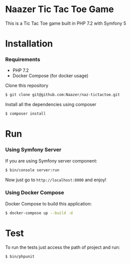 Naazer Tic Tac Toe Game
==========================

This is a Tic Tac Toe game built in PHP 7.2 with Symfony 5

# Installation 

### Requirements

- PHP 7.2
- Docker Compose (for docker usage)

Clone this repository

```bash
$ git clone git@github.com:Naazer/naz-tictactoe.git
```

Install all the dependencies using composer

```bash
$ composer install
```

# Run

### Using Symfony Server

If you are using Symfony server component: 

```bash
$ bin/console server:run
```

Now just go to `http://localhost:8000` and enjoy!

### Using Docker Compose

Docker Compose to build this application:

```bash
$ docker-compose up --build -d
```

# Test

To run the tests just access the path of project and run:

```bash
$ bin/phpunit
```
